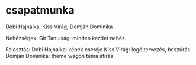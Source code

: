 # csapatmunka
Dobi Hajnalka, Kiss Virág, Domján Dominika

Nehézségek: Git
Tanulság: minden kezdet nehéz.

Felosztás: 
Dobi Hajnalka: képek cseréje
Kiss Virág: logó tervezés, beszúrás
Domján Dominika: theme wagon téma átírás
